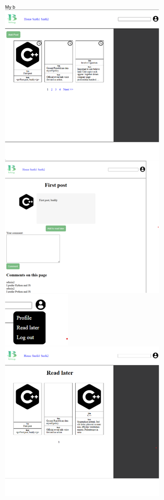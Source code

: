 My b
![Home page](https://github.com/CodingNinja619/blog2/blob/main/1.png)
![Post detail page](https://github.com/CodingNinja619/blog2/blob/main/2.png)
![Dropdown menu](https://github.com/CodingNinja619/blog2/blob/main/3.png)
![Read later](https://github.com/CodingNinja619/blog2/blob/main/4.png)
